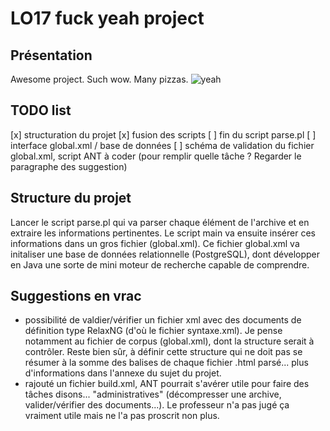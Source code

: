 # LO17 fuck yeah project

## Présentation
Awesome project. Such wow. Many pizzas.
![yeah](http://i.giphy.com/wWdA3Z9n3qWMU.gif)

## TODO list
[x] structuration du projet
[x] fusion des scripts
[ ] fin du script parse.pl
[ ] interface global.xml / base de données
[ ] schéma de validation du fichier global.xml, script ANT à coder (pour remplir quelle tâche ? Regarder le paragraphe des suggestion)

## Structure du projet
Lancer le script parse.pl qui va parser chaque élément de l'archive et en extraire les informations pertinentes. Le script main va ensuite insérer ces informations dans un gros fichier (global.xml). Ce fichier global.xml va initaliser une base de données relationnelle (PostgreSQL), dont développer en Java une sorte de mini moteur de recherche capable de comprendre.

## Suggestions en vrac
- possibilité de valdier/vérifier un fichier xml avec des documents de définition type RelaxNG (d'où le fichier syntaxe.xml). Je pense notamment au fichier de corpus (global.xml), dont la structure serait à contrôler. Reste bien sûr, à définir cette structure qui ne doit pas se résumer à la somme des balises de chaque fichier .html parsé... plus d'informations dans l'annexe du sujet du projet.
- rajouté un fichier build.xml, ANT pourrait s'avérer utile pour faire des tâches disons... "administratives" (décompresser une archive, valider/vérifier des documents...). Le professeur n'a pas jugé ça vraiment utile mais ne l'a pas proscrit non plus.
